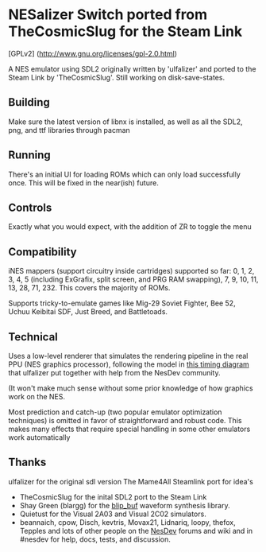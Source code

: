 NESalizer Switch ported from TheCosmicSlug for the Steam Link
======================================
[GPLv2]	(http://www.gnu.org/licenses/gpl-2.0.html)


A NES emulator using SDL2 originally written by 'ulfalizer' and ported to the Steam Link by 'TheCosmicSlug'.
Still working on disk-save-states.

## Building ##
Make sure the latest version of libnx is installed, as well as all the SDL2, png, and ttf libraries through pacman

## Running ##
There's an initial UI for loading ROMs which can only load successfully once. This will be fixed in the near(ish) future.

## Controls ##
Exactly what you would expect, with the addition of ZR to toggle the menu

## Compatibility ##
iNES mappers (support circuitry inside cartridges) supported so far: 
0, 1, 2, 3, 4, 5 (including ExGrafix, split screen, and PRG RAM swapping), 7, 9, 10, 11, 13, 28, 71, 232. This covers the majority of ROMs.

Supports tricky-to-emulate games like Mig-29 Soviet Fighter, Bee 52, Uchuu Keibitai SDF, Just Breed, and Battletoads.

## Technical ##
Uses a low-level renderer that simulates the rendering pipeline in the real PPU (NES graphics processor), following the model in [this timing diagram](http://wiki.nesdev.com/w/images/d/d1/Ntsc_timing.png) that ulfalizer put together with help from the NesDev community. 

(It won't make much sense without some prior knowledge of how graphics work on the NES.

Most prediction and catch-up (two popular emulator optimization techniques) is omitted in favor of straightforward and robust code. This makes many effects that require special handling in some other emulators work automatically

## Thanks ##
 ulfalizer for the original sdl version
The Mame4All Steamlink port for idea's

 * TheCosmicSlug for the inital SDL2 port to the Steam Link
 * Shay Green (blargg) for the [blip\_buf](https://code.google.com/p/blip-buf/) waveform synthesis library.
 * Quietust for the Visual 2A03 and Visual 2C02 simulators.
 * beannaich, cpow, Disch, kevtris, Movax21, Lidnariq, loopy, thefox, Tepples and lots of other people on the [NesDev](http://nesdev.com) forums and wiki and in #nesdev for help, docs, tests, and discussion.
